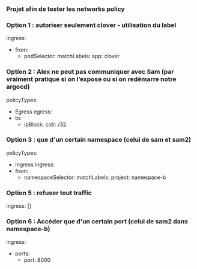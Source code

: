 ### Projet afin de tester les networks policy

### Option 1 : autoriser seulement clover - utilisation du label 
ingress:
  - from:
      - podSelector:
          matchLabels:
            app: clover

### Option 2 : Alex ne peut pas communiquer avec Sam (par vraiment pratique si on l’expose ou si on redémarre notre argocd)
policyTypes:
  - Egress
  egress:
  - to:
    - ipBlock:
        cidr: <adresseIP pod de sam>/32

### Option 3 :  que d'un certain namespace (celui de sam et sam2)
policyTypes:
  - Ingress
  ingress:
  - from:
    - namespaceSelector:
        matchLabels:
          project: namespace-b

### Option 5 : refuser tout traffic
ingress: []


### Option 6 : Accéder que d'un certain port (celui de sam2 dans namespace-b)
  ingress:
  - ports:
    - port: 8000